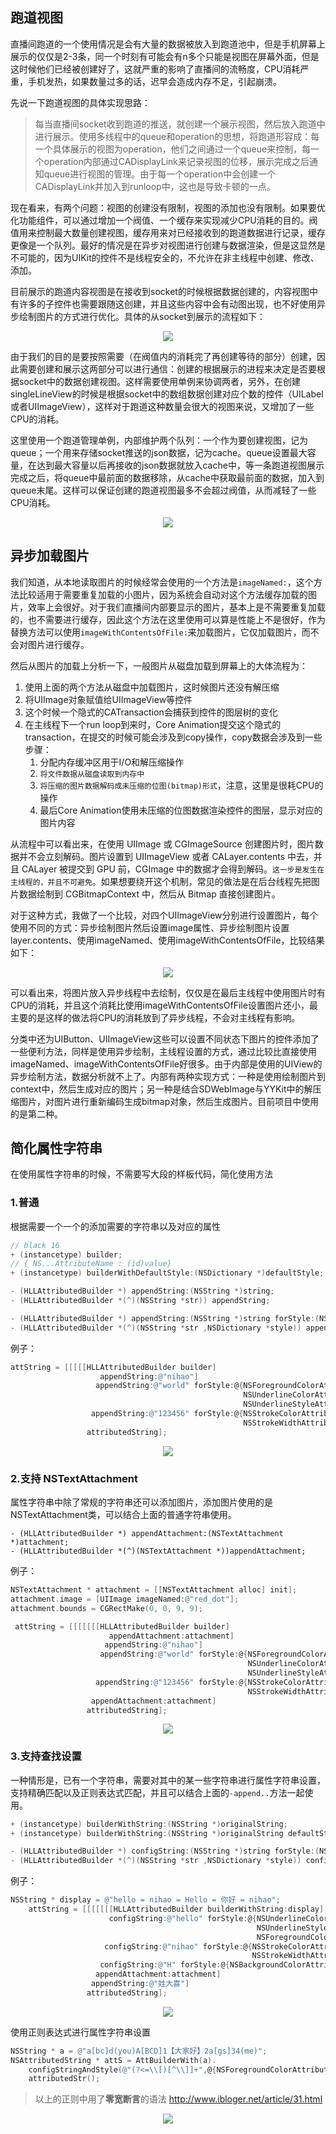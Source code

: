 
## 跑道视图

直播间跑道的一个使用情况是会有大量的数据被放入到跑道池中，但是手机屏幕上展示的仅仅是2-3条，同一个时刻有可能会有n多个只能是视图在屏幕外面，但是这时候他们已经被创建好了，这就严重的影响了直播间的流畅度，CPU消耗严重，手机发热，如果数量过多的话，迟早会造成内存不足，引起崩溃。

先说一下跑道视图的具体实现思路：

> 每当直播间socket收到跑道的推送，就创建一个展示视图，然后放入跑道中进行展示。使用多线程中的queue和operation的思想，将跑道形容成：每一个具体展示的视图为operation，他们之间通过一个queue来控制，每一个operation内部通过CADisplayLink来记录视图的位移，展示完成之后通知queue进行视图的管理。由于每一个operation中会创建一个CADisplayLink并加入到runloop中，这也是导致卡顿的一点。

现在看来，有两个问题：视图的创建没有限制，视图的添加也没有限制。如果要优化功能组件，可以通过增加一个阀值、一个缓存来实现减少CPU消耗的目的。阀值用来控制最大数量创建视图，缓存用来对已经接收到的跑道数据进行记录，缓存更像是一个队列。最好的情况是在异步对视图进行创建与数据渲染，但是这显然是不可能的，因为UIKit的控件不是线程安全的，不允许在非主线程中创建、修改、添加。

目前展示的跑道内容视图是在接收到socket的时候根据数据创建的，内容视图中有许多的子控件也需要跟随这创建，并且这些内容中会有动图出现，也不好使用异步绘制图片的方式进行优化。具体的从socket到展示的流程如下：

<p align="center">
  <img src="https://github.com/Yrocky/Weather_App/blob/master/img/optimize_render_runway.png?raw=true"  align="center">

</p>

由于我们的目的是要按照需要（在阀值内的消耗完了再创建等待的部分）创建，因此需要创建和展示这两部分可以进行通信：创建的根据展示的进程来决定是否要根据socket中的数据创建视图。这样需要使用单例来协调两者，另外，在创建singleLineView的时候是根据socket中的数组数据创建对应个数的控件（UILabel或者UIImageView），这样对于跑道这种数量会很大的视图来说，又增加了一些CPU的消耗。

这里使用一个跑道管理单例，内部维护两个队列：一个作为要创建视图，记为queue；一个用来存储socket推送的json数据，记为cache。queue设置最大容量，在达到最大容量以后再接收的json数据就放入cache中，等一条跑道视图展示完成之后，将queue中最前面的数据移除，从cache中获取最前面的数据，加入到queue末尾。这样可以保证创建的跑道视图最多不会超过阀值，从而减轻了一些CPU消耗。

<p align="center">
  <img src="https://github.com/Yrocky/Weather_App/blob/master/img/optimize_runway_manager.png?raw=true"  align="center">

</p>



## 异步加载图片

我们知道，从本地读取图片的时候经常会使用的一个方法是`imageNamed:`，这个方法比较适用于需要重复加载的小图片，因为系统会自动对这个方法缓存加载的图片，效率上会很好。对于我们直播间内部要显示的图片，基本上是不需要重复加载的，也不需要进行缓存，因此这个方法在这里使用可以算是性能上不是很好，作为替换方法可以使用`imageWithContentsOfFile:`来加载图片，它仅加载图片，而不会对图片进行缓存。

然后从图片的加载上分析一下，一般图片从磁盘加载到屏幕上的大体流程为：

1. 使用上面的两个方法从磁盘中加载图片，这时候图片还没有解压缩
2. 将UIImage对象赋值给UIImageView等控件
3. 这个时候一个隐式的CATransaction会捕获到控件的图层树的变化
4. 在主线程下一个run loop到来时，Core Animation提交这个隐式的transaction，在提交的时候可能会涉及到copy操作，copy数据会涉及到一些步骤：
   1. 分配内存缓冲区用于I/O和解压缩操作
   2. `将文件数据从磁盘读取到内存中`
   3. `将压缩的图片数据解码成未压缩的位图(bitmap)形式`，注意，这里是很耗CPU的操作
   4. 最后Core Animation使用未压缩的位图数据渲染控件的图层，显示对应的图片内容

从流程中可以看出来，在使用 UIImage 或 CGImageSource 创建图片时，图片数据并不会立刻解码。图片设置到 UIImageView 或者 CALayer.contents 中去，并且 CALayer 被提交到 GPU 前，CGImage 中的数据才会得到解码。`这一步是发生在主线程的，并且不可避免`。如果想要绕开这个机制，常见的做法是在后台线程先把图片数据绘制到 CGBitmapContext 中，然后从 Bitmap 直接创建图片。

对于这种方式，我做了一个比较，对四个UIImageView分别进行设置图片，每个使用不同的方式：异步绘制图片然后设置image属性、异步绘制图片设置layer.contents、使用imageNamed、使用imageWithContentsOfFile，比较结果如下：

<p align="center">
  <img src="https://github.com/Yrocky/Weather_App/blob/master/img/optimize_load_image.png?raw=true"  align="center">

</p>

可以看出来，将图片放入异步线程中去绘制，仅仅是在最后主线程中使用图片时有CPU的消耗，并且这个消耗比使用imageWithContentsOfFile设置图片还小，最主要的是这样的做法将CPU的消耗放到了异步线程，不会对主线程有影响。

分类中还为UIButton、UIImageView这些可以设置不同状态下图片的控件添加了一些便利方法，同样是使用异步绘制，主线程设置的方式，通过比较比直接使用imageNamed、imageWithContentsOfFile好很多。由于内部是使用的UIView的异步绘制方法，数据分析就不上了。内部有两种实现方式：一种是使用绘制图片到context中，然后生成对应的图片；另一种是结合SDWebImage与YYKit中的解压缩图片，对图片进行重新编码生成bitmap对象，然后生成图片。目前项目中使用的是第二种。



## 简化属性字符串

在使用属性字符串的时候，不需要写大段的样板代码，简化使用方法


### 1.普通

根据需要一个一个的添加需要的字符串以及对应的属性

```objective-c
// black 16
+ (instancetype) builder;
// { NS...AttributeName : (id)value}
+ (instancetype) builderWithDefaultStyle:(NSDictionary *)defaultStyle;

- (HLLAttributedBuilder *) appendString:(NSString *)string;
- (HLLAttributedBuilder *(^)(NSString *str)) appendString;

- (HLLAttributedBuilder *) appendString:(NSString *)string forStyle:(NSDictionary *)style;
- (HLLAttributedBuilder *(^)(NSString *str ,NSDictionary *style)) appendStringAndStyle;
```

例子：

```objective-c
attString = [[[[[HLLAttributedBuilder builder]
                    appendString:@"nihao"]
                   appendString:@"world" forStyle:@{NSForegroundColorAttributeName:[UIColor greenColor],
                                                    NSUnderlineColorAttributeName:[UIColor orangeColor],
                                                    NSUnderlineStyleAttributeName:@1}]
                  appendString:@"123456" forStyle:@{NSStrokeColorAttributeName:[UIColor redColor],
                                                    NSStrokeWidthAttributeName:@1}]
                 attributedString];
```
<p align="center">
  <img src="https://github.com/Yrocky/Weather_App/blob/master/img/normal.png?raw=true"  align="center">
</p>


### 2.支持 NSTextAttachment

属性字符串中除了常规的字符串还可以添加图片，添加图片使用的是NSTextAttachment类，可以结合上面的普通字符串使用。

```
- (HLLAttributedBuilder *) appendAttachment:(NSTextAttachment *)attachment;
- (HLLAttributedBuilder *(^)(NSTextAttachment *))appendAttachment;
```

例子：

```objective-c
NSTextAttachment * attachment = [[NSTextAttachment alloc] init];
attachment.image = [UIImage imageNamed:@"red_dot"];
attachment.bounds = CGRectMake(0, 0, 9, 9);

 attString = [[[[[[[HLLAttributedBuilder builder]
                      appendAttachment:attachment]
                     appendString:@"nihao"]
                    appendString:@"world" forStyle:@{NSForegroundColorAttributeName:[UIColor greenColor],
                                                     NSUnderlineColorAttributeName:[UIColor orangeColor],
                                                     NSUnderlineStyleAttributeName:@1}]
                   appendString:@"123456" forStyle:@{NSStrokeColorAttributeName:[UIColor redColor],
                                                     NSStrokeWidthAttributeName:@1}]
                  appendAttachment:attachment]
                 attributedString];
```

<p align="center">
  <img src="https://github.com/Yrocky/Weather_App/blob/master/img/attachment.png?raw=true"  align="center">
</p>


### 3.支持查找设置

一种情形是，已有一个字符串，需要对其中的某一些字符串进行属性字符串设置，支持精确匹配以及正则表达式匹配，并且可以结合上面的`-append..`方法一起使用。


```objective-c
+ (instancetype) builderWithString:(NSString *)originalString;
+ (instancetype) builderWithString:(NSString *)originalString defaultStyle:(NSDictionary *)defaultStyle;

- (HLLAttributedBuilder *) configString:(NSString *)string forStyle:(NSDictionary *)style;
- (HLLAttributedBuilder *(^)(NSString *str ,NSDictionary *style)) configStringAndStyle;
```

例子：

```objective-c
NSString * display = @"hello = nihao = Hello = 你好 = nihao";
    attString = [[[[[[[HLLAttributedBuilder builderWithString:display]
                      configString:@"hello" forStyle:@{NSUnderlineColorAttributeName:[UIColor redColor],
                                                       NSUnderlineStyleAttributeName:@1,
                                                       NSForegroundColorAttributeName:[UIColor orangeColor]}]
                     configString:@"nihao" forStyle:@{NSStrokeColorAttributeName:[UIColor redColor],
                                                      NSStrokeWidthAttributeName:@1}]
                    configString:@"H" forStyle:@{NSBackgroundColorAttributeName:[UIColor greenColor]}]
                   appendAttachment:attachment]
                  appendString:@"娃大喜"]
                 attributedString];
```

<p align="center">
  <img src="https://github.com/Yrocky/Weather_App/blob/master/img/config.png?raw=true"  align="center">
</p>


使用正则表达式进行属性字符串设置


``` objective-c
NSString * a = @"a[bc]d(you)A[BCD]1【大家好】2a[gs]34(me)";
NSAttributedString * attS = AttBuilderWith(a).
    configStringAndStyle(@"(?<=\\[)[^\\]]+",@{NSForegroundColorAttributeName:[UIColor orangeColor]}).
    attributedStr();
```

> 以上的正则中用了**零宽断言**的语法 http://www.ibloger.net/article/31.html

<p align="center">
  <img src="https://github.com/Yrocky/Weather_App/blob/master/img/rx.png?raw=true"  align="center">
</p>
